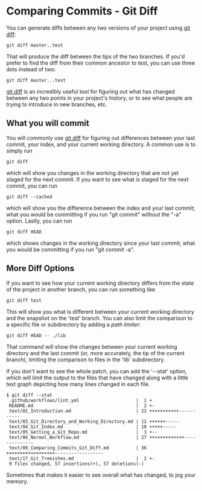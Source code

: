 # Comparing Commits - Git Diff

You can generate diffs between any two versions of your project using
[git diff](https://git-scm.com/docs/git-diff):

    git diff master..test

That will produce the diff between the tips of the two branches.  If
you'd prefer to find the diff from their common ancestor to test, you
can use three dots instead of two:

    git diff master...test

[git diff](https://git-scm.com/docs/git-diff) is an incredibly useful tool for
figuring out what has changed between any two points in your project's history,
or to see what people are trying to introduce in new branches, etc.

## What you will commit

You will commonly use [git diff](https://git-scm.com/docs/git-diff) for
figuring out differences between your last commit, your index, and your current
working directory. A common use is to simply run

    git diff

which will show you changes in the working directory that are not yet
staged for the next commit.
If you want to see what _is_ staged for the next commit, you can run

    git diff --cached

which will show you the difference between the index and your last commit;
what you would be committing if you run "git commit" without the "-a" option.
Lastly, you can run

    git diff HEAD

which shows changes in the working directory since your last commit;
what you would be committing if you run "git commit -a".

## More Diff Options

If you want to see how your current working directory differs from the state of
the project in another branch, you can run something like

    git diff test

This will show you what is different between your current working directory
and the snapshot on the 'test' branch.  You can also limit the comparison to a
specific file or subdirectory by adding a *path limiter*:

    git diff HEAD -- ./lib

That command will show the changes between your current working directory and
the last commit (or, more accurately, the tip of the current branch), limiting
the comparison to files in the 'lib' subdirectory.

If you don't want to see the whole patch, you can add the '--stat' option,
which will limit the output to the files that have changed along with a little
text graph depicting how many lines changed in each file.

    $ git diff --stat
     .github/workflows/lint.yml                     |  1 +
     README.md                                      |  2 +-
     text/01_Introduction.md                        | 22 +++++++++++-----------
     text/03_Git_Directory_and_Working_Directory.md | 11 ++++++-----
     text/04_Git_Index.md                           | 10 +++++-----
     text/05_Getting_a_Git_Repo.md                  |  3 +--
     text/06_Normal_Workflow.md                     | 27 +++++++++++++--------------
     text/09_Comparing_Commits_Git_Diff.md          | 36 ++++++++++++++++++------------------
     text/17_Git_Treeishes.md                       |  2 +-
     9 files changed, 57 insertions(+), 57 deletions(-)

Sometimes that makes it easier to see overall what has changed, to jog your memory.
